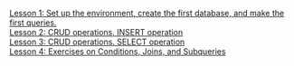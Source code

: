 [Lesson 1: Set up the environment, create the first database, and make the first queries.](Lesson-1.md)  
[Lesson 2: CRUD operations. INSERT operation](Lesson-2.md)  
[Lesson 3: CRUD operations. SELECT operation](Lesson-3.md)  
[Lesson 4: Exercises on Conditions, Joins, and Subqueries](Lesson-4.md)  
